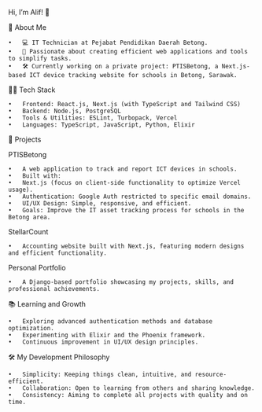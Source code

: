 Hi, I’m Alif! 👋

🌟 About Me

	•	💻 IT Technician at Pejabat Pendidikan Daerah Betong.
	•	🚀 Passionate about creating efficient web applications and tools to simplify tasks.
	•	🛠️ Currently working on a private project: PTISBetong, a Next.js-based ICT device tracking website for schools in Betong, Sarawak.

🧑‍💻 Tech Stack

	•	Frontend: React.js, Next.js (with TypeScript and Tailwind CSS)
	•	Backend: Node.js, PostgreSQL
	•	Tools & Utilities: ESLint, Turbopack, Vercel
	•	Languages: TypeScript, JavaScript, Python, Elixir

🌟 Projects

PTISBetong

	•	A web application to track and report ICT devices in schools.
	•	Built with:
	•	Next.js (focus on client-side functionality to optimize Vercel usage).
	•	Authentication: Google Auth restricted to specific email domains.
	•	UI/UX Design: Simple, responsive, and efficient.
	•	Goals: Improve the IT asset tracking process for schools in the Betong area.

StellarCount

	•	Accounting website built with Next.js, featuring modern designs and efficient functionality.

Personal Portfolio

	•	A Django-based portfolio showcasing my projects, skills, and professional achievements.

📚 Learning and Growth

	•	Exploring advanced authentication methods and database optimization.
	•	Experimenting with Elixir and the Phoenix framework.
	•	Continuous improvement in UI/UX design principles.

🛠️ My Development Philosophy

	•	Simplicity: Keeping things clean, intuitive, and resource-efficient.
	•	Collaboration: Open to learning from others and sharing knowledge.
	•	Consistency: Aiming to complete all projects with quality and on time.
